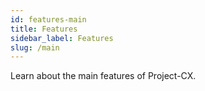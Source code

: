 ```yaml
---
id: features-main
title: Features
sidebar_label: Features
slug: /main
---
```


Learn about the main features of Project-CX.
